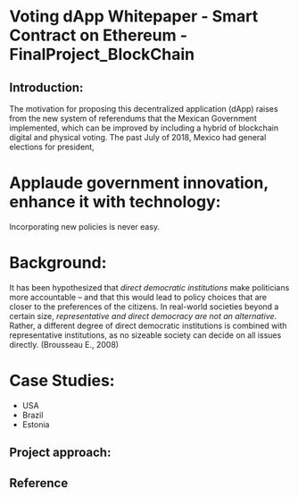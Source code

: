 # Voting dApp Whitepaper - Smart Contract on Ethereum - FinalProject_BlockChain
## Introduction:

The motivation for proposing this decentralized application (dApp) raises from the new system of referendums that the Mexican Government implemented, which can be improved by including a hybrid of blockchain digital and physical voting. The past July of 2018, Mexico had general elections for president, 

# Applaude government innovation, enhance it with technology:
Incorporating new policies is never easy.

# Background:
It has been hypothesized that *direct democratic institutions* make politicians more accountable – and that this would lead to policy choices that are closer to the preferences of the citizens. In real-world societies beyond a certain size, *representative and direct democracy are not an alternative*. Rather, a different degree of direct democratic institutions is combined with representative institutions, as no sizeable society can decide on all issues directly. (Brousseau E., 2008)

# Case Studies:
- USA
- Brazil
- Estonia

## Project approach:

## Reference
